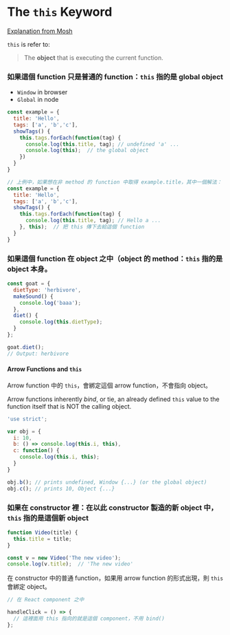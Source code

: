 # The `this` Keyword

[Explanation from Mosh](https://youtu.be/gvicrj31JOM)  

`this` is refer to:
> The **object** that is executing the current function.

### 如果這個 function 只是普通的 function：`this` 指的是 global object

- `Window` in browser
- `Global` in node

```js
const example = {
  title: 'Hello',
  tags: ['a', 'b','c'],
  showTags() {
    this.tags.forEach(function(tag) {
      console.log(this.title, tag); // undefined 'a' ...
      console.log(this);  // the global object
    })
  }
}

// 上例中，如果想在非 method 的 function 中取得 example.title，其中一個解法：
const example = {
  title: 'Hello',
  tags: ['a', 'b','c'],
  showTags() {
    this.tags.forEach(function(tag) {
      console.log(this.title, tag); // Hello a ...
    }, this);  // 把 this 傳下去給這個 function
  }
}
```

### 如果這個 function 在 object 之中（object 的 method：`this` 指的是 object 本身。  

```js
const goat = {
  dietType: 'herbivore',
  makeSound() {
    console.log('baaa');
  },
  diet() {
    console.log(this.dietType);
  }
};

goat.diet(); 
// Output: herbivore
```

#### Arrow Functions and `this`

Arrow function 中的 `this`，會綁定這個 arrow function，不會指向 object。  

Arrow functions inherently *bind*, or tie, an already defined `this` value to the function itself that is NOT the calling object. 

```js
'use strict';

var obj = {
  i: 10,
  b: () => console.log(this.i, this),
  c: function() {
    console.log(this.i, this);
  }
}

obj.b(); // prints undefined, Window {...} (or the global object)
obj.c(); // prints 10, Object {...}
```

### 如果在 constructor 裡：在以此 constructor 製造的新 object 中，`this` 指的是這個新 object

```js
function Video(title) {
  this.title = title;
}

const v = new Video('The new video');
console.log(v.title);  // 'The new video'
```

在 constructor 中的普通 function，如果用 arrow function 的形式出現，則 `this` 會綁定 object。

```js
// 在 React component 之中

handleClick = () => {
  // 這裡面用 this 指向的就是這個 component，不用 bind()
};
```
